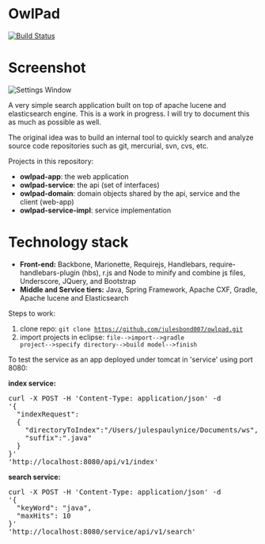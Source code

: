 OwlPad
==========
[![Build Status](https://travis-ci.org/julesbond007/owlpad.svg)](https://travis-ci.org/julesbond007/owlpad)

Screenshot
==========
![Settings Window](https://raw.github.com/julesbond007/owlpad/master/owlpad-app/src/main/webapp/resources/img/screenshot.png)

A very simple search application built on top of apache lucene and elasticsearch engine.  This is a work in progress.  I will try to document this as much as possible as well.

The original idea was to build an internal tool to quickly search and analyze source code repositories such as git, mercurial, svn, cvs, etc.

Projects in this repository: 

<ul>
<li><b>owlpad-app</b>: the web application</li>
<li><b>owlpad-service</b>: the api (set of interfaces)</li>
<li><b>owlpad-domain</b>: domain objects shared by the api, service and the client (web-app)</li>
<li><b>owlpad-service-impl</b>: service implementation</li>
</ul>

Technology stack
================
<ul>
<li><b>Front-end:</b> Backbone, Marionette, Requirejs, Handlebars, require-handlebars-plugin (hbs), r.js and Node to minify and combine js files, Underscore, JQuery, and Bootstrap</li>
<li><b>Middle and Service tiers:</b> Java, Spring Framework, Apache CXF, Gradle, Apache lucene and Elasticsearch</li>
</ul>

Steps to work:

1. clone repo: 
  <code>git clone https://github.com/julesbond007/owlpad.git</code>
2. import projects in eclipse:
  <code>file-->import-->gradle project-->specify directory-->build model-->finish</code>

<p>To test the service as an app deployed under tomcat in 'service' using port 8080:</p>

<b>index service:</b>
<pre>
curl -X POST -H 'Content-Type: application/json' -d 
'{
  "indexRequest":
  {
    "directoryToIndex":"/Users/julespaulynice/Documents/ws",
    "suffix":".java"
  }
}' 
'http://localhost:8080/api/v1/index'
</pre>

<b>search service:</b>
<pre>curl -X POST -H 'Content-Type: application/json' -d 
'{
  "keyWord": "java",
  "maxHits": 10
}' 
'http://localhost:8080/service/api/v1/search'
</pre>
